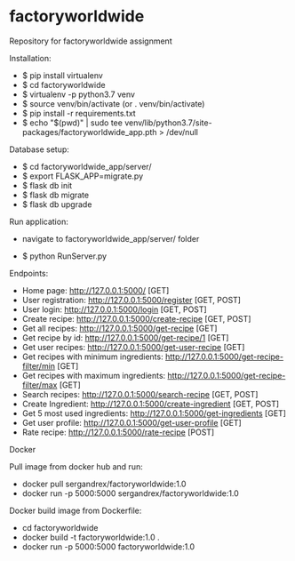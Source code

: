 # factoryworldwide
Repository for factoryworldwide assignment

Installation:

- $ pip install virtualenv
- $ cd factoryworldwide
- $ virtualenv -p python3.7 venv
- $ source venv/bin/activate (or . venv/bin/activate)
- $ pip install -r requirements.txt
- $ echo "$(pwd)" | sudo tee venv/lib/python3.7/site-packages/factoryworldwide_app.pth > /dev/null

Database setup:

- $ cd factoryworldwide_app/server/
- $ export FLASK_APP=migrate.py
- $ flask db init
- $ flask db migrate
- $ flask db upgrade

Run application: 

- navigate to factoryworldwide_app/server/ folder

- $ python RunServer.py

Endpoints:

- Home page: http://127.0.0.1:5000/ [GET]
- User registration: http://127.0.0.1:5000/register [GET, POST]
- User login: http://127.0.0.1:5000/login [GET, POST]
- Create recipe: http://127.0.0.1:5000/create-recipe [GET, POST]
- Get all recipes: http://127.0.0.1:5000/get-recipe [GET]
- Get recipe by id: http://127.0.0.1:5000/get-recipe/1 [GET]
- Get user recipes: http://127.0.0.1:5000/get-user-recipe [GET]
- Get recipes with minimum ingredients: http://127.0.0.1:5000/get-recipe-filter/min [GET]
- Get recipes with maximum ingredients: http://127.0.0.1:5000/get-recipe-filter/max [GET]
- Search recipes: http://127.0.0.1:5000/search-recipe [GET, POST]
- Create Ingredient: http://127.0.0.1:5000/create-ingredient [GET, POST]
- Get 5 most used ingredients: http://127.0.0.1:5000/get-ingredients [GET]
- Get user profile: http://127.0.0.1:5000/get-user-profile [GET]
- Rate recipe: http://127.0.0.1:5000/rate-recipe [POST]

Docker

Pull image from docker hub and run:

- docker pull sergandrex/factoryworldwide:1.0
- docker run -p 5000:5000 sergandrex/factoryworldwide:1.0

Docker build image from Dockerfile:

- cd factoryworldwide
- docker build -t factoryworldwide:1.0 .
- docker run -p 5000:5000 factoryworldwide:1.0



